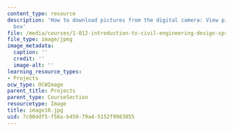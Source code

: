 ```yaml
---
content_type: resource
description: 'How to download pictures from the digital camera: View picture dialog
  box'
file: /media/courses/1-012-introduction-to-civil-engineering-design-spring-2002/7c00ddf5f56ab45079a45152f9983055_image10.jpg
file_type: image/jpeg
image_metadata:
  caption: ''
  credit: ''
  image-alt: ''
learning_resource_types:
- Projects
ocw_type: OCWImage
parent_title: Projects
parent_type: CourseSection
resourcetype: Image
title: image10.jpg
uid: 7c00ddf5-f56a-b450-79a4-5152f9983055
---
```

